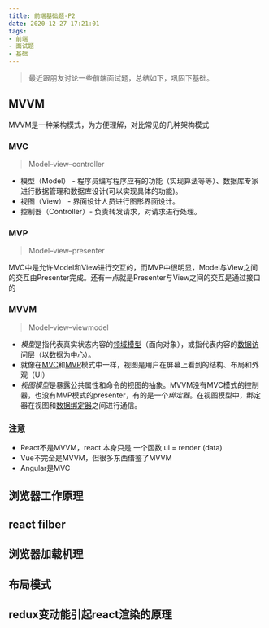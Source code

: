 ```yaml
---
title: 前端基础题-P2
date: 2020-12-27 17:21:01
tags:
- 前端
- 面试题
- 基础
---
```


> 最近跟朋友讨论一些前端面试题，总结如下，巩固下基础。



## MVVM

MVVM是一种架构模式，为方便理解，对比常见的几种架构模式

### MVC

>  Model–view–controller

- 模型（Model） - 程序员编写程序应有的功能（实现算法等等）、数据库专家进行数据管理和数据库设计(可以实现具体的功能)。
- 视图（View） - 界面设计人员进行图形界面设计。
- 控制器（Controller）- 负责转发请求，对请求进行处理。

### MVP

> Model–view–presenter

MVC中是允许Model和View进行交互的，而MVP中很明显，Model与View之间的交互由Presenter完成。还有一点就是Presenter与View之间的交互是通过接口的

### MVVM

> Model–view–viewmodel

- *模型*是指代表真实状态内容的[领域模型](https://zh.wikipedia.org/wiki/领域模型)（面向对象），或指代表内容的[数据访问层](https://zh.wikipedia.org/wiki/数据访问层)（以数据为中心）。
- 就像在[MVC](https://zh.wikipedia.org/wiki/MVC)和[MVP](https://zh.wikipedia.org/wiki/Model-view-presenter)模式中一样，视图是用户在屏幕上看到的结构、布局和外观（UI）
- *视图模型*是暴露公共属性和命令的视图的抽象。MVVM没有MVC模式的控制器，也没有MVP模式的presenter，有的是一个*绑定器*。在视图模型中，绑定器在视图和[数据绑定器](https://zh.wikipedia.org/w/index.php?title=数据绑定器&action=edit&redlink=1)之间进行通信。

### 注意

- React不是MVVM，react 本身只是 一个函数 ui = render (data)
- Vue不完全是MVVM，但很多东西借鉴了MVVM
- Angular是MVC

## 浏览器工作原理



## react filber

## 浏览器加载机理

## 布局模式

## redux变动能引起react渲染的原理

